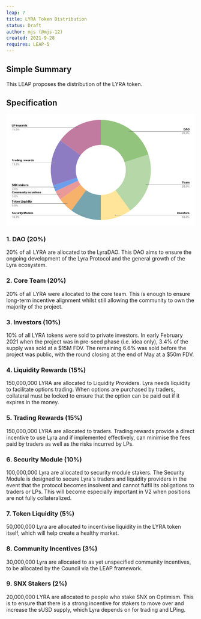 ```yaml
---
leap: 7
title: LYRA Token Distribution
status: Draft
author: mjs (@mjs-12)
created: 2021-9-28
requires: LEAP-5
---
```


## Simple Summary

This LEAP proposes the distribution of the LYRA token.


## Specification

![Total](assets/leap-7/combined.png)


### 1. DAO (20%)

20% of all LYRA are allocated to the LyraDAO. This DAO aims to ensure the ongoing development of the Lyra Protocol and the general growth of the Lyra ecosystem.

### 2. Core Team (20%)

20% of all LYRA were allocated to the core team. This is enough to ensure long-term incentive alignment whilst still allowing the community to own the majority of the project.

### 3. Investors (10%)

10% of all LYRA tokens were sold to private investors. In early February 2021 when the project was in pre-seed phase (i.e. idea only), 3.4% of the supply was sold at a $15M FDV. The remaining 6.6% was sold before the project was public, with the round closing at the end of May at a $50m FDV.

### 4. Liquidity Rewards (15%)

150,000,000 LYRA are allocated to Liquidity Providers. Lyra needs liquidity to facilitate options trading. When options are purchased by traders, collateral must be locked to ensure that the option can be paid out if it expires in the money.

### 5. Trading Rewards (15%)

150,000,000 LYRA are allocated to traders. Trading rewards provide a direct incentive to use Lyra and if implemented effectively, can minimise the fees paid by traders as well as the risks incurred by LPs.

### 6. Security Module (10%)

100,000,000 Lyra are allocated to security module stakers. The Security Module is designed to secure Lyra's traders and liquidity providers in the event that the protocol becomes insolvent and cannot fulfil its obligations to traders or LPs. This will become especially important in V2 when positions are not fully collateralized.

### 7. Token Liquidity (5%)

50,000,000 Lyra are allocated to incentivise liquidity in the LYRA token itself, which will help create a healthy market.

### 8. Community Incentives (3%)

30,000,000 Lyra are allocated to as yet unspecified community incentives, to be allocated by the Council via the LEAP framework.

### 9. SNX Stakers (2%)

20,000,000 LYRA are allocated to people who stake SNX on Optimism. This is to ensure that there is a strong incentive for stakers to move over and increase the sUSD supply, which Lyra depends on for trading and LPing.
